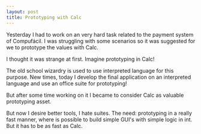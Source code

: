 ```yaml
---
layout: post
title: Prototyping with Calc
---
```


Yesterday I had to work on an very hard task related to the payment
system of Compufácil. I was struggling with some scenarios so it was suggested
for we to prototype the values with Calc.

I thought it was strange at first. Imagine prototyping in Calc!

The old school wizardry is used to use interpreted language for this
purpose. New times, today I develop the final application on an
interpreted language and use an office suite for prototyping!

But after some time working on it I became to consider Calc as valuable
prototyping asset.

But now I desire better tools, I hate suites. The need: prototyping in a really
fast manner, where is possible to build simple GUI's with simple logic in int.
But it has to be as fast as Calc.

